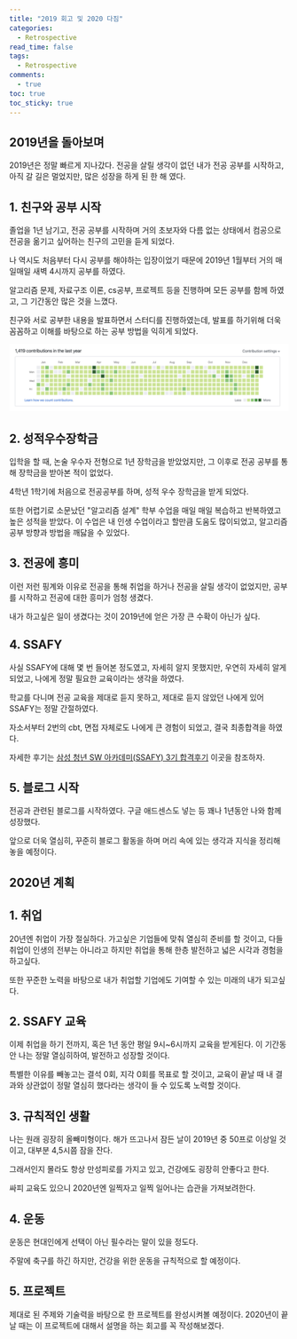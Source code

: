 ```yaml
---
title: "2019 회고 및 2020 다짐"
categories:
  - Retrospective
read_time: false
tags:
  - Retrospective
comments:
  - true
toc: true
toc_sticky: true
---
```

## 2019년을 돌아보며
2019년은 정말 빠르게 지나갔다. 전공을 살릴 생각이 없던 내가 전공 공부를 시작하고, 아직 갈 길은 멀었지만, 많은 성장을 하게 된 한 해 였다.

## 1. 친구와 공부 시작
졸업을 1년 남기고, 전공 공부를 시작하며 거의 초보자와 다름 없는 상태에서 컴공으로 전공을 옮기고 싶어하는 친구의 고민을 듣게 되었다. 

나 역시도 처음부터 다시 공부를 해야하는 입장이었기 때문에 2019년 1월부터 거의 매일매일 새벽 4시까지 공부를 하였다.

알고리즘 문제, 자료구조 이론, cs공부, 프로젝트 등을 진행하며 모든 공부를 함께 하였고, 그 기간동안 많은 것을 느꼈다.

친구와 서로 공부한 내용을 발표하면서 스터디를 진행하였는데, 발표를 하기위해 더욱 꼼꼼하고 이해를 바탕으로 하는 공부 방법을 익히게 되었다.

![](/assets/img/daily/reward.png)

## 2. 성적우수장학금
입학을 할 때, 논술 우수자 전형으로 1년 장학금을 받았었지만, 그 이후로 전공 공부를 통해 장학금을 받아본 적이 없었다.

4학년 1학기에 처음으로 전공공부를 하며, 성적 우수 장학금을 받게 되었다.

또한 어렵기로 소문났던 "알고리즘 설계" 학부 수업을 매일 매일 복습하고 반복하였고 높은 성적을 받았다. 이 수업은 내 인생 수업이라고 할만큼 도움도 많이되었고, 알고리즘 공부 방향과 방법을 깨닳을 수 있었다.

## 3. 전공에 흥미
이런 저런 핑계와 이유로 전공을 통해 취업을 하거나 전공을 살릴 생각이 없었지만, 공부를 시작하고 전공에 대한 흥미가 엄청 생겼다.

내가 하고싶은 일이 생겼다는 것이 2019년에 얻은 가장 큰 수확이 아닌가 싶다.

## 4. SSAFY
사실 SSAFY에 대해 몇 번 들어본 정도였고, 자세히 알지 못했지만, 우연히 자세히 알게 되었고, 나에게 정말 필요한 교육이라는 생각을 하였다.

학교를 다니며 전공 교육을 제대로 듣지 못하고, 제대로 듣지 않았던 나에게 있어 SSAFY는 정말 간절하였다.

자소서부터 2번의 cbt, 면접 자체로도 나에게 큰 경험이 되었고, 결국 최종합격을 하였다.

자세한 후기는 [삼성 청년 SW 아카데미(SSAFY) 3기 합격후기](https://sangwoo0727.github.io/daily/daily-ssafy/) 이곳을 참조하자.

## 5. 블로그 시작
전공과 관련된 블로그를 시작하였다. 구글 애드센스도 넣는 등 꽤나 1년동안 나와 함께 성장했다.

앞으로 더욱 열심히, 꾸준히 블로그 활동을 하며 머리 속에 있는 생각과 지식을 정리해 놓을 예정이다.

## 2020년 계획

## 1. 취업

20년엔 취업이 가장 절실하다. 가고싶은 기업들에 맞춰 열심히 준비를 할 것이고, 다들 취업이 인생의 전부는 아니라고 하지만 취업을 통해 한층 발전하고 넓은 시각과 경험을 하고싶다.

또한 꾸준한 노력을 바탕으로 내가 취업할 기업에도 기여할 수 있는 미래의 내가 되고싶다.

## 2. SSAFY 교육
이제 취업을 하기 전까지, 혹은 1년 동안 평일 9시~6시까지 교육을 받게된다. 이 기간동안 나는 정말 열심히하여, 발전하고 성장할 것이다.

특별한 이유를 빼놓고는 결석 0회, 지각 0회를 목표로 할 것이고, 교육이 끝날 때 내 결과와 상관없이 정말 열심히 했다라는 생각이 들 수 있도록 노력할 것이다.

## 3. 규칙적인 생활
나는 원래 굉장히 올빼미형이다. 해가 뜨고나서 잠든 날이 2019년 중 50프로 이상일 것이고, 대부분 4,5시쯤 잠을 잔다.

그래서인지 몰라도 항상 만성피로를 가지고 있고, 건강에도 굉장히 안좋다고 한다.

싸피 교육도 있으니 2020년엔 일찍자고 일찍 일어나는 습관을 가져보려한다.

## 4. 운동
운동은 현대인에게 선택이 아닌 필수라는 말이 있을 정도다.

주말에 축구를 하긴 하지만, 건강을 위한 운동을 규칙적으로 할 예정이다.

## 5. 프로젝트
제대로 된 주제와 기술력을 바탕으로 한 프로젝트를 완성시켜볼 예정이다. 2020년이 끝날 때는 이 프로젝트에 대해서 설명을 하는 회고를 꼭 작성해보겠다.

